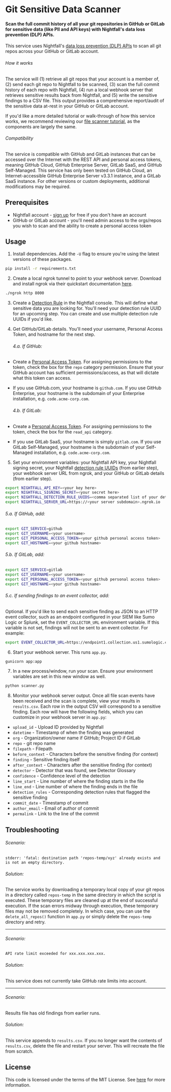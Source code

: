 # Git Sensitive Data Scanner

#### Scan the full commit history of all your git repositories in GitHub or GitLab for sensitive data (like PII and API keys) with Nightfall's data loss prevention (DLP) APIs.

This service uses Nightfall's [data loss prevention (DLP) APIs](https://nightfall.ai/developer-platform) to scan all git repos across your GitHub or GitLab account.

###### How it works
The service will (1) retrieve all git repos that your account is a member of, (2) send each git repo to Nightfall to be scanned, (3) scan the full commit history of each repo with Nightfall, (4) run a local webhook server that retrieves sensitive results back from Nightfall, and (5) write the sensitive findings to a CSV file. This output provides a comprehensive report/audit of the sensitive data at-rest in your GitHub or GitLab account. 

If you'd like a more detailed tutorial or walk-through of how this service works, we recommend reviewing our [file scanner tutorial](https://github.com/nightfallai/file-scanner-tutorial), as the components are largely the same.

###### Compatibility
The service is compatible with GitHub and GitLab instances that can be accessed over the Internet with the REST API and personal access tokens, meaning GitHub Cloud, GitHub Enterprise Server, GitLab SaaS, and GitHub Self-Managed. This service has only been tested on GitHub Cloud, an Internet-accessible GitHub Enterprise Server v3.3.1 instance, and a GitLab SaaS instance. For other versions or custom deployments, additional modifications may be required.

## Prerequisites

* Nightfall account - [sign up](https://app.nightfall.ai/sign-up) for free if you don't have an account
* GitHub or GitLab account - you'll need admin access to the orgs/repos you wish to scan and the ability to create a personal access token

## Usage

1. Install dependencies. Add the `-U` flag to ensure you're using the latest versions of these packages.

```bash
pip install -r requirements.txt
```

2. Create a local ngrok tunnel to point to your webhook server. Download and install ngrok via their quickstart documentation [here](https://ngrok.com/docs/guides/quickstart).

```bash
./ngrok http 8000
```

3. Create a [Detection Rule](https://docs.nightfall.ai/docs/creating-detection-rules) in the Nightfall console. This will define what sensitive data you are looking for. You'll need your detection rule UUID for an upcoming step. You can create and use multiple detection rule UUIDs if you'd like.

4. Get GitHub/GitLab details. You'll need your username, Personal Access Token, and hostname for the next step.

	###### 4.a. If GitHub:

* Create a [Personal Access Token](https://docs.github.com/en/authentication/keeping-your-account-and-data-secure/creating-a-personal-access-token). For assigning permissions to the token, check the box for the `repo` category permission. Ensure that your GitHub account has sufficient permissions/access, as that will dictate what this token can access. 

* If you use GitHub.com, your hostname is `github.com`. If you use GitHub Enterprise, your hostname is the subdomain of your Enterprise installation, e.g. `code.acme-corp.com`.

	###### 4.b. If GitLab:

* Create a [Personal Access Token](https://docs.gitlab.com/ee/user/profile/personal_access_tokens.html). For assigning permissions to the token, check the box for the `read_api` category.

* If you use GitLab SaaS, your hostname is simply `gitlab.com`. If you use GitLab Self-Managed, your hostname is the subdomain of your Self-Managed installation, e.g. `code.acme-corp.com`.

5. Set your environment variables: your Nightfall API key, your Nightfall signing secret, your Nightfall [detection rule UUIDs](https://docs.nightfall.ai/docs/creating-detection-rules) (from earlier step), your webhook server URL from ngrok, and your GitHub or GitLab details (from earlier step).

```bash
export NIGHTFALL_API_KEY=<your key here>
export NIGHTFALL_SIGNING_SECRET=<your secret here>
export NIGHTFALL_DETECTION_RULE_UUIDS=<comma separated list of your detection rule uuids>
export NIGHTFALL_SERVER_URL=https://<your server subdomain>.ngrok.io
```

###### 5.a. If GitHub, add:

```bash
export GIT_SERVICE=github
export GIT_USERNAME=<your username>
export GIT_PERSONAL_ACCESS_TOKEN=<your github personal access token>
export GIT_HOSTNAME=<your github hostname>
```

###### 5.b. If GitLab, add:

```bash
export GIT_SERVICE=gitlab
export GIT_USERNAME=<your username>
export GIT_PERSONAL_ACCESS_TOKEN=<your github personal access token>
export GIT_HOSTNAME=<your github hostname>
```

###### 5.c. If sending findings to an event collector, add:

Optional. If you'd like to send each sensitive finding as JSON to an HTTP event collector, such as an endpoint configured in your SIEM like Sumo Logic or Splunk, set the `EVENT_COLLECTOR_URL` environment variable. If this variable is not set, findings will not be sent to an event collector. For example:

```bash
export EVENT_COLLECTOR_URL=https://endpoint1.collection.us1.sumologic.com/receiver/v1/http/...
```

6. Start your webhook server. This runs `app.py`.

```bash
gunicorn app:app
```

7. In a new process/window, run your scan. Ensure your environment variables are set in this new window as well.

```python
python scanner.py
```

8. Monitor your webhook server output. Once all file scan events have been received and the scan is complete, view your results in `results.csv`. Each row in the output CSV will correspond to a sensitive finding. Each row will have the following fields, which you can customize in your webhook server in `app.py`: 

* `upload_id` - Upload ID provided by Nightfall
* `datetime` - Timestamp of when the finding was generated
* `org` - Organization/owner name if GitHub; Project ID if GitLab
* `repo` - git repo name
* `filepath` - Filepath
* `before_context` - Characters before the sensitive finding (for context)
* `finding` - Sensitive finding itself
* `after_context` - Characters after the sensitive finding (for context)
* `detector` - Detector that was found, see Detector Glossary
* `confidence` - Confidence level of the detection
* `line_start` - Line number of where the finding starts in the file
* `line_end` - Line number of where the finding ends in the file
* `detection_rules` - Corresponding detection rules that flagged the sensitive finding
* `commit_date` - Timestamp of commit
* `author_email` - Email of author of commit
* `permalink` - Link to the line of the commit

## Troubleshooting

###### Scenario:
```
stderr: 'fatal: destination path 'repos-temp/xyz' already exists and is not an empty directory.
```

###### Solution:

The service works by downloading a temporary local copy of your git repos in a directory called `repos-temp` in the same directory in which the script is executed. These temporary files are cleaned up at the end of successful execution. If the scan errors midway through execution, these temporary files may not be removed completely. In which case, you can use the `delete_all_repos()` function in `app.py` or simply delete the `repos-temp` directory and retry.

---

###### Scenario:

```API rate limit exceeded for xxx.xxx.xxx.xxx.```

###### Solution:

This service does not currently take GitHub rate limits into account.

---

###### Scenario:

Results file has old findings from earlier runs.

###### Solution:

This service appends to `results.csv`. If you no longer want the contents of `results.csv`, delete the file and restart your server. This will recreate the file from scratch.

## License

This code is licensed under the terms of the MIT License. See [here](LICENSE.md) for more information.